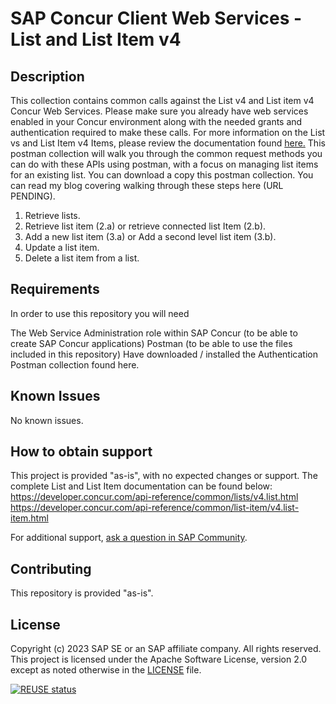 # SAP Concur Client Web Services - List and List Item v4
<!-- Please include descriptive title -->

<!--- Register repository https://api.reuse.software/register, then add REUSE badge:
[![REUSE status](https://api.reuse.software/badge/github.com/SAP-samples/REPO-NAME)](https://api.reuse.software/info/github.com/SAP-samples/REPO-NAME)
-->

## Description
<!-- Please include SEO-friendly description -->
This collection contains common calls against the List v4 and List item v4 Concur Web Services. Please make sure you already have web services enabled in your Concur environment along with the needed grants and authentication required to make these calls.
For more information on the List vs and List Item v4 Items, please review the documentation found [here.](https://developer.concur.com/.)
This postman collection will walk you through the common request methods you can do with these APIs using postman, with a focus on managing list items for an existing list. You can download a copy this postman collection. You can read my blog covering walking through these steps here (URL PENDING).
1. Retrieve lists.
2. Retrieve list item (2.a) or retrieve connected list Item (2.b).
3. Add a new list item (3.a) or Add a second level list item (3.b).
4. Update a list item.
5. Delete a list item from a list.


## Requirements
In order to use this repository you will need

The Web Service Administration role within SAP Concur (to be able to create SAP Concur applications)
Postman (to be able to use the files included in this repository)
Have downloaded / installed the Authentication Postman collection found here.

## Known Issues
<!-- You may simply state "No known issues. -->
No known issues.

## How to obtain support

This project is provided "as-is", with no expected changes or support. The complete List and List Item documentation can be found below:
https://developer.concur.com/api-reference/common/lists/v4.list.html
https://developer.concur.com/api-reference/common/list-item/v4.list-item.html
 
For additional support, [ask a question in SAP Community](https://answers.sap.com/questions/ask.html).

## Contributing
This repository is provided "as-is".

## License
Copyright (c) 2023 SAP SE or an SAP affiliate company. All rights reserved. This project is licensed under the Apache Software License, version 2.0 except as noted otherwise in the [LICENSE](LICENSE) file.

[![REUSE status](https://api.reuse.software/badge/github.com/sap-samples/concur-web-services-list)](https://api.reuse.software/info/github.com/sap-samples/concur-web-services-list)
